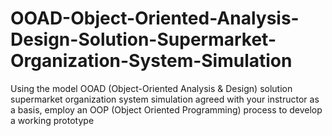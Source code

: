 # OOAD-Object-Oriented-Analysis-Design-Solution-Supermarket-Organization-System-Simulation
Using the model OOAD (Object-Oriented Analysis &amp; Design) solution supermarket organization system simulation agreed with your instructor as a basis, employ an OOP (Object Oriented Programming) process to develop a working prototype

